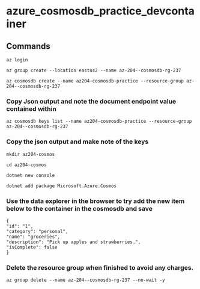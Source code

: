 # azure_cosmosdb_practice_devcontainer
## Commands
```
az login
```
```
az group create --location eastus2 --name az-204--cosmosdb-rg-237
```
```
az cosmosdb create --name az204-cosmosdb-practice --resource-group az-204--cosmosdb-rg-237
```
### Copy Json output and note the document endpoint value contained within
```
az cosmosdb keys list --name az204-cosmosdb-practice --resource-group az-204--cosmosdb-rg-237
```
### Copy the json output and make note of the keys

```
mkdir az204-cosmos
```
```
cd az204-cosmos
```
```
dotnet new console
```
```
dotnet add package Microsoft.Azure.Cosmos
```
### Use the data explorer in the browser to try add the new item below to the container in the cosmosdb and save
```
{
"id": "1",
"category": "personal",
"name": "groceries",
"description": "Pick up apples and strawberries.",
"isComplete": false
}
```
### Delete the resource group when finished to avoid any charges.

```
az group delete --name az-204--cosmosdb-rg-237 --no-wait -y
```